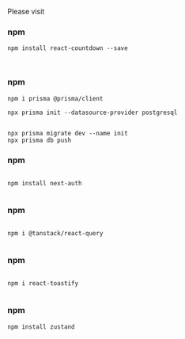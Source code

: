 Please visit

### npm

```
npm install react-countdown --save



```

### npm

```
npm i prisma @prisma/client

npx prisma init --datasource-provider postgresql


npx prisma migrate dev --name init
npx prisma db push

```

### npm

```

npm install next-auth


```

### npm

```

npm i @tanstack/react-query


```

### npm

```

npm i react-toastify


```

### npm

```
npm install zustand


```